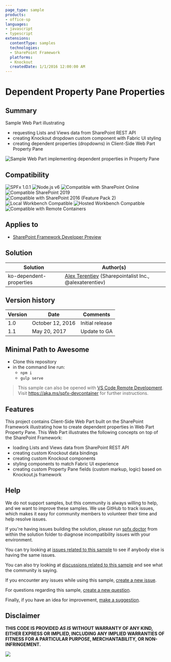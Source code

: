 ```yaml
---
page_type: sample
products:
- office-sp
languages:
- javascript
- typescript
extensions:
  contentType: samples
  technologies:
  - SharePoint Framework
  platforms:
  - Knockout
  createdDate: 1/1/2016 12:00:00 AM
---
```

# Dependent Property Pane Properties

## Summary
Sample Web Part illustrating
* requesting Lists and Views data from SharePoint REST API
* creating Knockout dropdown custom component with Fabric UI styling
* creating dependent properties (dropdowns) in Client-Side Web Part Property Pane

![Sample Web Part implementing dependent properties in Property Pane](./assets/dep-props.png)


## Compatibility

![SPFx 1.0.1](https://img.shields.io/badge/SPFx-1.0.1-green.svg)
![Node.js v6](https://img.shields.io/badge/Node.js-v6-green.svg) 
![Compatible with SharePoint Online](https://img.shields.io/badge/SharePoint%20Online-Compatible-green.svg)
![Compatible SharePoint 2019](https://img.shields.io/badge/SharePoint%20Server%202019-Compatible-green.svg)
![Compatible with SharePoint 2016 (Feature Pack 2)](https://img.shields.io/badge/SharePoint%20Server%202016%20(Feature%20Pack%202)-Compatible-green.svg)
![Local Workbench Compatible](https://img.shields.io/badge/Local%20Workbench-Compatible-green.svg)
![Hosted Workbench Compatible](https://img.shields.io/badge/Hosted%20Workbench-Compatible-green.svg)
![Compatible with Remote Containers](https://img.shields.io/badge/Remote%20Containers-Compatible-green.svg)



## Applies to

* [SharePoint Framework Developer Preview](https://learn.microsoft.com/sharepoint/dev/spfx/sharepoint-framework-overview)

## Solution

Solution|Author(s)
--------|---------
ko-dependent-properties | [Alex Terentiev](https://github.com/AJIXuMuK) (Sharepointalist Inc., @alexaterentiev)

## Version history

Version|Date|Comments
-------|----|--------
1.0|October 12, 2016|Initial release
1.1|May 20, 2017| Update to GA

## Minimal Path to Awesome

- Clone this repository
- in the command line run:
  - `npm i`
  - `gulp serve`

>  This sample can also be opened with [VS Code Remote Development](https://code.visualstudio.com/docs/remote/remote-overview). Visit https://aka.ms/spfx-devcontainer for further instructions.

## Features
This project contains Client-Side Web Part built on the SharePoint Framework illustrating how to create dependent properties in Web Part Property Pane.
This Web Part illustrates the following concepts on top of the SharePoint Framework:

- loading Lists and Views data from SharePoint REST API
- creating custom Knockout data bindings
- creating custom Knockout components
- styling components to match Fabric UI experience
- creating custom Property Pane fields (custom markup, logic) based on Knockout.js framework

## Help

We do not support samples, but this community is always willing to help, and we want to improve these samples. We use GitHub to track issues, which makes it easy for  community members to volunteer their time and help resolve issues.

If you're having issues building the solution, please run [spfx doctor](https://pnp.github.io/cli-microsoft365/cmd/spfx/spfx-doctor/) from within the solution folder to diagnose incompatibility issues with your environment.

You can try looking at [issues related to this sample](https://github.com/pnp/sp-dev-fx-webparts/issues?q=label%3A%22sample%3A%20knockout-dependent-properties%22) to see if anybody else is having the same issues.

You can also try looking at [discussions related to this sample](https://github.com/pnp/sp-dev-fx-webparts/discussions?discussions_q=knockout-dependent-properties) and see what the community is saying.

If you encounter any issues while using this sample, [create a new issue](https://github.com/pnp/sp-dev-fx-webparts/issues/new?assignees=&labels=Needs%3A+Triage+%3Amag%3A%2Ctype%3Abug-suspected%2Csample%3A%20knockout-dependent-properties&template=bug-report.yml&sample=knockout-dependent-properties&authors=@AJIXuMuK&title=knockout-dependent-properties%20-%20).

For questions regarding this sample, [create a new question](https://github.com/pnp/sp-dev-fx-webparts/issues/new?assignees=&labels=Needs%3A+Triage+%3Amag%3A%2Ctype%3Aquestion%2Csample%3A%20knockout-dependent-properties&template=question.yml&sample=knockout-dependent-properties&authors=@AJIXuMuK&title=knockout-dependent-properties%20-%20).

Finally, if you have an idea for improvement, [make a suggestion](https://github.com/pnp/sp-dev-fx-webparts/issues/new?assignees=&labels=Needs%3A+Triage+%3Amag%3A%2Ctype%3Aenhancement%2Csample%3A%20knockout-dependent-properties&template=suggestion.yml&sample=knockout-dependent-properties&authors=@AJIXuMuK&title=knockout-dependent-properties%20-%20).


## Disclaimer

**THIS CODE IS PROVIDED *AS IS* WITHOUT WARRANTY OF ANY KIND, EITHER EXPRESS OR IMPLIED, INCLUDING ANY IMPLIED WARRANTIES OF FITNESS FOR A PARTICULAR PURPOSE, MERCHANTABILITY, OR NON-INFRINGEMENT.**


<img src="https://pnptelemetry.azurewebsites.net/sp-dev-fx-webparts/samples/knockout-dependent-properties" />
